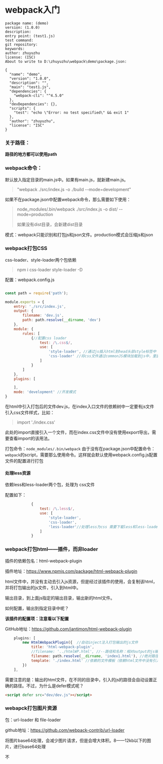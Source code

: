 # webpack入门

```shell
package name: (demo)
version: (1.0.0)
description:
entry point: (test1.js)
test command:
git repository:
keywords:
author: zhuyuzhu
license: (ISC)
About to write to D:\zhuyuzhu\webpack\demo\package.json:

{
  "name": "demo",
  "version": "1.0.0",
  "description": "",
  "main": "test1.js",
  "dependencies": {
    "webpack-cli": "^4.5.0"
  },
  "devDependencies": {},
  "scripts": {
    "test": "echo \"Error: no test specified\" && exit 1"
  },
  "author": "zhuyuzhu",
  "license": "ISC"
}

```

### 关于路径：

**路径的地方都可以使用path**

### webpack命令：

默认放入指定目录的main.js中。如果有main.js，就新建main.js。

> "webpack ./src/index.js -o ./build --mode=development"

如果不在package.json中配置webpack命令，那么需要如下使用：

> node_modules/.bin/webpack ./src/index.js -o dist/ --mode=production
>
> 如果没有dist目录，会新建dist目录



模式：webpack只能识别和打包js和json文件。production模式会压缩js和json



### webpack打包CSS

css-loader、style-loader两个包依赖

> npm i css-loader style-loader -D



配置：webpack.config.js

```js

const path = require('path');

module.exports = {
    entry: './src/index.js',
    output: {
        filename: 'dev.js',
        path: path.resolve(__dirname, 'dev')
    },
    module: {
        rules: [
            {//配置css loader
                test: /\.css$/,
                use: [
                    'style-loader', //通过js插入html到head头部style标签中
                    'css-loader' //将css文件通过commonJS模块加载到js中，里面的内容是样式字符串
                ]
            }
        ]
    },
    plugins: [

    ],
    mode: 'development' //开发模式
}
```



在html中引入打包后的文件dev.js，在index入口文件的依赖树中一定要有js文件引入css文件样式，比如：

> import './index.css'

此处的import直接引入一个文件，而在index.css文件中没有使用export导出，需要查看import的该用法。



打包命令：`node_modules/.bin/webpack` 由于没有在package.json中配置命令：`webpack`的script，需要那么使用命令。这样就会默认使用webpack.config.js配置文件的配置进行打包

#### 处理less资源

依赖less和less-loader两个包，处理为 css文件

配置如下：

```js
            {
                test: /\.less$/,
                use: [
                    'style-loader',
                    'css-loader',
                    'less-loader'//处理less为css 需要下载less和less-loader
                ]
            }
```



### webpack打包html——插件，而非loader

插件的依赖包名：html-webpack-plugin

插件地址：https://www.npmjs.com/package/html-webpack-plugin

html文件中，并没有主动去引入js资源，但是经过该插件的使用，会复制该html，并将打包输出的js文件，引入到html中。

输出目录，到上面js指定的输出目录，输出新的html文件。

如何配置，输出到指定目录中呢？

**该插件的配置项：注意看以下配置**

GitHub地址：https://github.com/jantimon/html-webpack-plugin

```js
    plugins: [
        new HtmlWebpackPlugin({  //自动inject注入打包输出的js文件
            title: 'html-webpack-plugin',
            //filename: '../htmlWP.html', //--路径和名称：相对output的js输出路径
            filename: path.resolve(__dirname, 'index1.html'), //绝对路径：输出到当前webpack.config.js文件同级目录中
            template: './index.html' //依赖的文件模板（依赖html文件中没有引入js，因为会主动注入）
        })
    ],
```

需要注意的是：输出的html文件，在不同的目录中，引入的js的路径会自动设置正确的路径。不过，为什么是defer模式呢？

```html
<script defer src="dev/dev.js"></script>
```



### webapck打包图片资源

包：url-loader 和  file-loader

github地址：https://github.com/webpack-contrib/url-loader

将图片base64处理，会减少图片请求，但是会增大体积。8——12kb以下的图片，进行base64处理

不